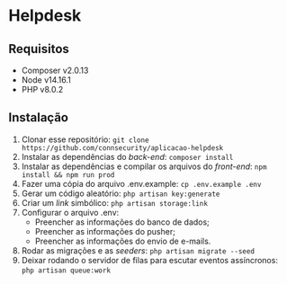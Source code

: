 # Helpdesk

## Requisitos
- Composer v2.0.13
- Node v14.16.1
- PHP v8.0.2

## Instalação
1. Clonar esse repositório: ```git clone https://github.com/connsecurity/aplicacao-helpdesk```
2. Instalar as dependências do *back-end*: ```composer install```
3. Instalar as dependências e compilar os arquivos do *front-end*: ```npm install && npm run prod```
4. Fazer uma cópia do arquivo .env.example: ```cp .env.example .env```
5. Gerar um código aleatório: ```php artisan key:generate```
6. Criar um *link* simbólico: ```php artisan storage:link```
7. Configurar o arquivo .env:
    - Preencher as informações do banco de dados;
    - Preencher as informações do pusher;
    - Preencher as informações do envio de e-mails.
8. Rodar as migrações e as *seeders*: ```php artisan migrate --seed```
9. Deixar rodando o servidor de filas para escutar eventos assíncronos: ```php artisan queue:work```
